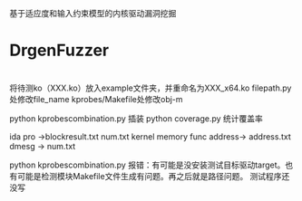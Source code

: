 基于适应度和输入约束模型的内核驱动漏洞挖掘
# DrgenFuzzer

#
将待测ko（XXX.ko）放入example文件夹，并重命名为XXX_x64.ko
filepath.py处修改file_name
kprobes/Makefile处修改obj-m


python kprobescombination.py 插装
python coverage.py 统计覆盖率


ida pro ->blockresult.txt    num.txt
kernel memory func address-> address.txt
dmesg ->  num.txt

python kprobescombination.py
报错：有可能是没安装测试目标驱动target。也有可能是检测模块Makefile文件生成有问题。再之后就是路径问题。
测试程序还没写
